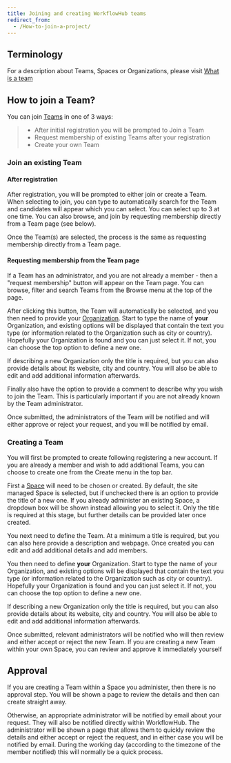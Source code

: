 ```yaml
---
title: Joining and creating WorkflowHub teams
redirect_from:
  - /How-to-join-a-project/
---
```


## Terminology

For a description about Teams, Spaces or Organizations, please visit [What is a team](/what-is-a-team)

## How to join a Team?

You can join [Teams](/what-is-a-team#what-is-a-team) in one of 3 ways:
> * After initial registration you will be prompted to Join a Team
> * Request membership of existing Teams after your registration
> * Create your own Team

### Join an existing Team

#### After registration

After registration, you will be prompted to either join or create a Team. When selecting to join, you can type to automatically search for the Team and candidates will appear which you can select. You can select up to 3 at one time. You can also browse, and join by requesting membership directly from a Team page (see below).

Once the Team(s) are selected, the process is the same as requesting membership directly from a Team page.

#### Requesting membership from the Team page

If a Team has an administrator, and you are not already a member - then a "request membership" button will appear on the Team page. You can browse, filter and search Teams from the Browse menu at the top of the page.

After clicking this button, the Team will automatically be selected, and you then need to provide your [Organization](/what-is-a-team#what-is-an-organization). Start to type the name of **your** Organization, and existing options will be displayed that contain the text you type (or information related to the Organization such as city or country). Hopefully your Organization is found and you can just select it. If not, you can choose the top option to define a new one.

If describing a new Organization only the title is required, but you can also provide details about its website, city and country. You will also be able to edit and add additional information afterwards.

Finally also have the option to provide a comment to describe why you wish to join the Team. This is particularly important if you are not already known by the Team administrator.

Once submitted, the administrators of the Team will be notified and will either approve or reject your request, and you will be notified by email.

### Creating a Team

You will first be prompted to create following registering a new account. If you are already a member and wish to add additional Teams, you can choose to create one from the Create menu in the top bar.

First a [Space](/what-is-a-team#what-is-a-space) will need to be chosen or created. By default, the site managed Space is selected, but if unchecked there is an option to provide the title of a new one. If you already administer an existing Space, a dropdown box will be shown instead allowing you to select it. Only the title is required at this stage, but further details can be provided later once created.

You next need to define the Team. At a minimum a title is required, but you can also here provide a description and webpage. Once created you can edit and add additional details and add members.

You then need to define **your** Organization. Start to type the name of your Organization, and existing options will be displayed that contain the text you type (or information related to the Organization such as city or country). Hopefully your Organization is found and you can just select it. If not, you can choose the top option to define a new one.

If describing a new Organization only the title is required, but you can also provide details about its website, city and country. You will also be able to edit and add additional information afterwards.

Once submitted, relevant administrators will be notified who will then review and either accept or reject the new Team. If you are creating a new Team within your own Space, you can review and approve it immediately yourself


## Approval

If you are creating a Team within a Space you administer, then there is no approval step. You will be shown a page to review the details and then can create straight away.

Otherwise, an appropriate administrator will be notified by email about your request. They will also be notified directly within WorkflowHub. The administrator will be shown a page that allows them to quickly review the details and either accept or reject the request, and in either case you will be notified by email. During the working day (according to the timezone of the member notified) this will normally be a quick process.
